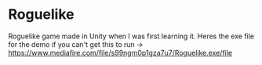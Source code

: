 # Roguelike
Roguelike game made in Unity when I was first learning it.
Heres the exe file for the demo if you can't get this to run -> https://www.mediafire.com/file/s99ngm0p1gza7u7/Roguelike.exe/file
